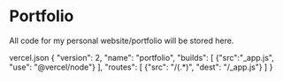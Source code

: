# Portfolio
All code for my personal website/portfolio will be stored here. 

vercel.json
{
    "version": 2,
    "name": "portfolio",
    "builds": [
        {"src":"_app.js", "use": "@vercel/node"}
    ],
    "routes": [
        {"src": "/(.*)", "dest": "/_app.js"}
    ]
}
